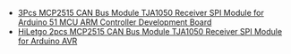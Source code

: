 - [3Pcs MCP2515 CAN Bus Module TJA1050 Receiver SPI Module for Arduino 51 MCU ARM Controller Development Board ](https://www.amazon.com/Comidox-MCP2515-Receiver-Controller-Development/dp/B07J9KZ4L4)
- [HiLetgo 2pcs MCP2515 CAN Bus Module TJA1050 Receiver SPI Module for Arduino AVR](https://www.amazon.com/HiLetgo-MCP2515-TJA1050-Receiver-Arduino/dp/B01D0WSEWU)
